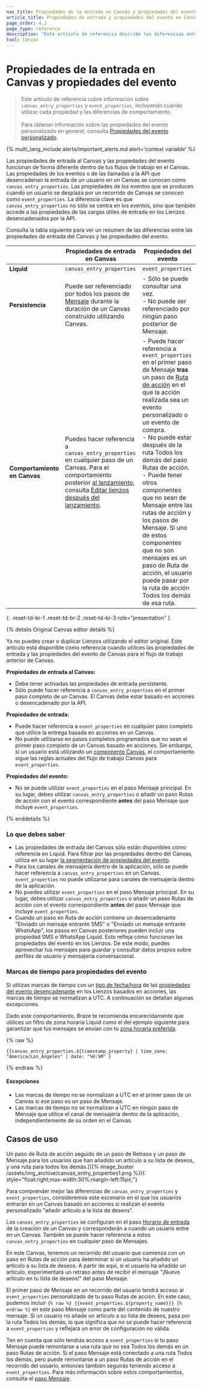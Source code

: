 ```yaml
---
nav_title: Propiedades de la entrada en Canvas y propiedades del evento
article_title: Propiedades de entrada y propiedades del evento en Canvas
page_order: 4.2
page_type: reference
description: "Este artículo de referencia describe las diferencias entre las propiedades de entrada del Canvas y las propiedades del evento, y cuándo utilizar cada propiedad."
tool: Canvas
---
```


# Propiedades de la entrada en Canvas y propiedades del evento

> Este artículo de referencia cubre información sobre `canvas_entry_properties` y `event_properties`, incluyendo cuándo utilizar cada propiedad y las diferencias de comportamiento. <br><br> Para obtener información sobre las propiedades del evento personalizado en general, consulta [Propiedades del evento personalizado]({{site.baseurl}}/user_guide/data_and_analytics/custom_data/custom_events/#custom-event-properties).

{% multi_lang_include alerts/important_alerts.md alert='context variable' %}

Las propiedades de entrada al Canvas y las propiedades del evento funcionan de forma diferente dentro de tus flujos de trabajo en el Canvas. Las propiedades de los eventos o de las llamadas a la API que desencadenan la entrada de un usuario en un Canvas se conocen como `canvas_entry_properties`. Las propiedades de los eventos que se producen cuando un usuario se desplaza por un recorrido de Canvas se conocen como `event_properties`. La diferencia clave es que `canvas_entry_properties` no sólo se centra en los eventos, sino que también accede a las propiedades de las cargas útiles de entrada en los Lienzos desencadenados por la API.

Consulta la tabla siguiente para ver un resumen de las diferencias entre las propiedades de entrada del Canvas y las propiedades del evento.

| | Propiedades de entrada en Canvas | Propiedades del evento
|----|----|----|
| **Liquid** | `canvas_entry_properties` | `event_properties` |
| **Persistencia** | Puede ser referenciado por todos los pasos de [Mensaje]({{site.baseurl}}/user_guide/engagement_tools/canvas/canvas_components/message_step/) durante la duración de un Canvas construido utilizando Canvas. | \- Sólo se puede consultar una vez. <br> \- No puede ser referenciado por ningún paso posterior de Mensaje. |
| **Comportamiento en Canvas** | Puedes hacer referencia a `canvas_entry_properties` en cualquier paso de un Canvas. Para el comportamiento posterior [al lanzamiento]({{site.baseurl}}/user_guide/engagement_tools/canvas/managing_canvases/change_your_canvas_after_launch/#canvas-entry-properties), consulta [Editar lienzos después del lanzamiento]({{site.baseurl}}/user_guide/engagement_tools/canvas/managing_canvases/change_your_canvas_after_launch/#canvas-entry-properties). | \- Puede hacer referencia a `event_properties` en el primer paso de Mensaje **tras** un paso de [Ruta de acción]({{site.baseurl}}/user_guide/engagement_tools/canvas/canvas_components/action_paths/) en el que la acción realizada sea un evento personalizado o un evento de compra. <br> \- No puede estar después de la ruta Todos los demás del paso Rutas de acción. <br> \- Puede tener otros componentes que no sean de Mensaje entre las rutas de acción y los pasos de Mensaje. Si uno de estos componentes que no son mensajes es un paso de Ruta de acción, el usuario puede pasar por la ruta de acción Todos los demás de esa ruta. | 
{: .reset-td-br-1 .reset-td-br-2 .reset-td-br-3 role="presentation" }

{% details Original Canvas editor details %}

Ya no puedes crear o duplicar Lienzos utilizando el editor original. Este artículo está disponible como referencia cuando utilices las propiedades de entrada y las propiedades del evento de Canvas para el flujo de trabajo anterior de Canvas.

**Propiedades de entrada al Canvas:**
- Debe tener activadas las propiedades de entrada persistente. 
- Sólo puede hacer referencia a `canvas_entry_properties` en el primer paso completo de un Canvas. El Canvas debe estar basado en acciones o desencadenado por la API.

**Propiedades de entrada:**
- Puede hacer referencia a `event_properties` en cualquier paso completo que utilice la entrega basada en acciones en un Canvas.
- No puede utilizarse en pasos completos programados que no sean el primer paso completo de un Canvas basado en acciones. Sin embargo, si un usuario está utilizando un [componente Canvas]({{site.baseurl}}/user_guide/engagement_tools/canvas/canvas_components/about/), el comportamiento sigue las reglas actuales del flujo de trabajo Canvas para `event_properties`.

**Propiedades del evento:**
- No se puede utilizar `event_properties` en el paso Mensaje principal. En su lugar, debes utilizar `canvas_entry_properties` o añadir un paso Rutas de acción con el evento correspondiente **antes** del paso Mensaje que incluye `event_properties`.

{% enddetails %}

### Lo que debes saber

- Las propiedades de entrada del Canvas sólo están disponibles como referencia en Liquid. Para filtrar por las propiedades dentro del Canvas, utiliza en su lugar [la segmentación de propiedades del evento]({{site.baseurl}}/user_guide/data/custom_data/custom_events/nested_objects/).
- Para los canales de mensajería dentro de la aplicación, sólo se puede hacer referencia a `canvas_entry_properties` en un Canvas. `event_properties` no puede utilizarse para canales de mensajería dentro de la aplicación.
- No puedes utilizar `event_properties` en el paso Mensaje principal. En su lugar, debes utilizar `canvas_entry_properties` o añadir un paso Rutas de acción con el evento correspondiente **antes** del paso Mensaje que incluye `event_properties`. 
- Cuando un paso en Ruta de acción contiene un desencadenante "Enviado un mensaje entrante SMS" o "Enviado un mensaje entrante WhatsApp", los pasos en Canvas posteriores pueden incluir una propiedad SMS o WhatsApp Liquid. Esto refleja cómo funcionan las propiedades del evento en los Lienzos. De este modo, puedes aprovechar tus mensajes para guardar y consultar datos propios sobre perfiles de usuario y mensajería conversacional.

### Marcas de tiempo para propiedades del evento

Si utilizas marcas de tiempo con un [tipo de fecha/hora]({{site.baseurl}}/user_guide/data/custom_data/custom_events/#custom-event-properties) de las [propiedades del evento desencadenante]({{site.baseurl}}/user_guide/engagement_tools/canvas/create_a_canvas/canvas_entry_properties_event_properties) en los Lienzos basados en acciones, las marcas de tiempo se normalizan a UTC. A continuación se detallan algunas excepciones.

Dado este comportamiento, Braze te recomienda encarecidamente que utilices un filtro de zona horaria Liquid como el del ejemplo siguiente para garantizar que tus mensajes se envían con tu [zona horaria preferida]({{site.baseurl}}/user_guide/personalization_and_dynamic_content/liquid/filters/#time-zone-filter).

{% raw %}
```liquid
{{canvas_entry_properties.${timestamp_property} | time_zone: "America/Los_Angeles" | date: "%H:%M" }
```
{% endraw %}

#### Excepciones

- Las marcas de tiempo no se normalizan a UTC en el primer paso de un Canvas si ese paso es un paso de Mensaje.
- Las marcas de tiempo no se normalizan a UTC en ningún paso de Mensaje que utilice el canal de mensajería dentro de la aplicación, independientemente de su orden en el Canvas.

## Casos de uso

Un paso de Ruta de acción seguido de un paso de Retraso y un paso de Mensaje para los usuarios que han añadido un artículo a su lista de deseos, y una ruta para todos los demás.]({% image_buster /assets/img_archive/canvas_entry_properties1.png %}){: style="float:right;max-width:30%;margin-left:15px;"}

Para comprender mejor las diferencias de `canvas_entry_properties` y `event_properties`, consideremos este escenario en el que los usuarios entrarán en un Canvas basado en acciones si realizan el evento personalizado "añadir artículo a la lista de deseos". 

Los `canvas_entry_properties` se configuran en el paso [Horario de entrada]({{site.baseurl}}/user_guide/engagement_tools/canvas/create_a_canvas/create_a_canvas#step-2b-set-your-canvas-entry-schedule) de la creación de un Canvas y corresponderán a cuando un usuario entre en un Canvas. También se puede hacer referencia a estos `canvas_entry_properties` en cualquier paso de Mensajes.

En este Canvas, tenemos un recorrido del usuario que comienza con un paso en Rutas de acción para determinar si un usuario ha añadido un artículo a su lista de deseos. A partir de aquí, si el usuario ha añadido un artículo, experimentará un retraso antes de recibir el mensaje "¡Nuevo artículo en tu lista de deseos!" del paso Mensaje. 

El primer paso de Mensaje en un recorrido del usuario tendrá acceso al `event_properties` personalizado de tu paso Rutas de acción. En este caso, podemos incluir ``{% raw %} {{event_properties.${property_name}}} {% endraw %}`` en este paso Mensaje como parte del contenido de nuestro mensaje. Si un usuario no añade un artículo a su lista de deseos, pasa por la ruta Todos los demás, lo que significa que no se puede hacer referencia a `event_properties` y reflejará un error de configuración no válida.

Ten en cuenta que sólo tendrás acceso a `event_properties` si tu paso Mensaje puede remontarse a una ruta que no sea Todos los demás en un paso Rutas de acción. Si el paso Mensaje está conectado a una ruta Todos los demás, pero puede remontarse a un paso Rutas de acción en el recorrido del usuario, entonces también seguirás teniendo acceso a `event_properties`. Para más información sobre estos comportamientos, consulta el [paso Mensaje]({{site.baseurl}}/user_guide/engagement_tools/canvas/canvas_components/message_step/).

